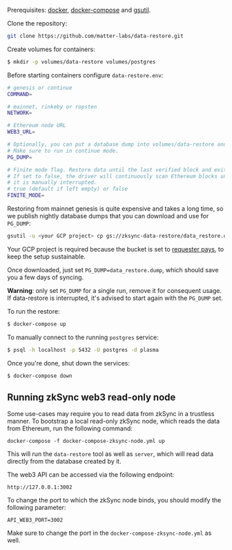Prerequisites: [docker](https://docs.docker.com/engine/install/), [docker-compose](https://docs.docker.com/compose/install/) and [gsutil](https://cloud.google.com/storage/docs/gsutil_install).

Clone the repository:
```sh
git clone https://github.com/matter-labs/data-restore.git
```

Create volumes for containers:
```sh
$ mkdir -p volumes/data-restore volumes/postgres
```

Before starting containers configure `data-restore.env`:
```sh
# genesis or continue
COMMAND=

# mainnet, rinkeby or ropsten
NETWORK=

# Ethereum node URL
WEB3_URL=

# Optionally, you can put a database dump into volumes/data-restore and specify its name here.
# Make sure to run in continue mode.
PG_DUMP=

# Finite mode flag. Restore data until the last verified block and exit.
# If set to false, the driver will continuously scan Ethereum blocks unless
# it is manually interrupted.
# true (default if left empty) or false
FINITE_MODE=
```

Restoring from mainnet genesis is quite expensive and takes a long time, so we publish nightly database dumps that you can download and use for `PG_DUMP`:
```sh
gsutil -u <your GCP project> cp gs://zksync-data-restore/data_restore.dump ./volumes/data-restore/data_restore.dump
```

Your GCP project is required because the bucket is set to [requester pays](https://cloud.google.com/storage/docs/requester-pays), to keep the setup sustainable. 

Once downloaded, just set `PG_DUMP=data_restore.dump`, which should save you a few days of syncing.

**Warning**: only set `PG_DUMP` for a single run, remove it for consequent usage. If data-restore is interrupted, it's advised to start again with the `PG_DUMP` set.

To run the restore:
```sh
$ docker-compose up
```

To manually connect to the running `postgres` service:
```sh
$ psql -h localhost -p 5432 -U postgres -d plasma
```

Once you're done, shut down the services:
```sh
$ docker-compose down
```

## Running zkSync web3 read-only node

Some use-cases may require you to read data from zkSync in a trustless manner. To bootstrap a local read-only zkSync node, which reads the data from Ethereum, run the following command:

```
docker-compose -f docker-compose-zksync-node.yml up
```

This will run the `data-restore` tool as well as `server`, which will read data directly from the database created by it.

The web3 API can be accessed via the following endpoint:

```
http://127.0.0.1:3002
```

To change the port to which the zkSync node binds, you should modify the following parameter:

```
API_WEB3_PORT=3002
```

Make sure to change the port in the `docker-compose-zksync-node.yml` as well.
